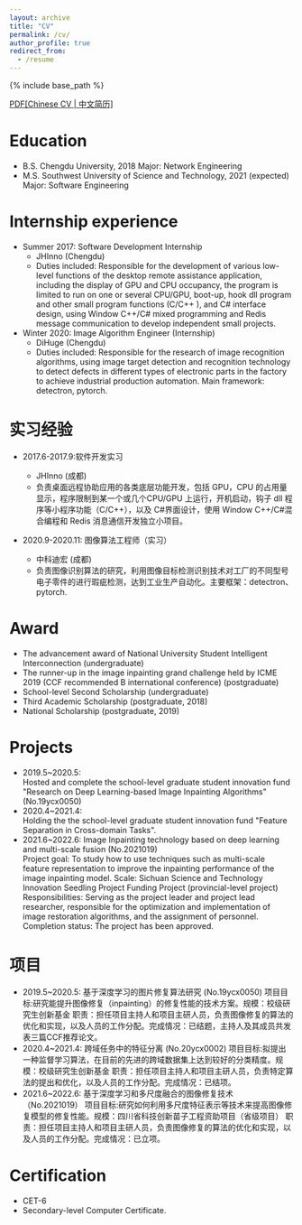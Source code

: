 ```yaml
---
layout: archive
title: "CV"
permalink: /cv/
author_profile: true
redirect_from:
  - /resume
---
```


{% include base_path %}  

[PDF\[Chinese CV \| 中文简历\]](http://GuardSkill.github.io/files/Resume.pdf)  
  
Education
======
* B.S. Chengdu University, 2018           Major: Network Engineering
* M.S. Southwest University of Science and Technology, 2021 (expected)  Major: Software Engineering
<!-- * Ph.D None -->

Internship experience
======
* Summer 2017: Software Development Internship
  * JHInno (Chengdu)   
  * Duties included: Responsible for the development of various low-level functions of the desktop remote assistance application, including the display of GPU and CPU occupancy, the program is limited to run on one or several CPU/GPU, boot-up, hook dll program and other small program functions (C/C++ ), and C# interface design, using Window C++/C# mixed programming and Redis message communication to develop independent small projects.
  <!-- * Supervisor: Ji Luo -->
* Winter 2020: Image Algorithm Engineer (Internship)
  * DiHuge (Chengdu)   
  * Duties included: Responsible for the research of image recognition algorithms, using image target detection and recognition technology to detect defects in different types of electronic parts in the factory to achieve industrial production automation. Main framework: detectron, pytorch.
  <!-- * Supervisor: BingZhang Hu -->

实习经验
======
* 2017.6-2017.9:软件开发实习
  * JHInno (成都)   
  * 负责桌面远程协助应用的各类底层功能开发，包括 GPU，CPU 的占用量显示，程序限制到某一个或几个CPU/GPU 上运行，开机启动，钩子 dll 程序等小程序功能（C/C++），以及 C#界面设计，使用 Window C++/C#混合编程和 Redis 消息通信开发独立小项目。
  <!-- * Supervisor: 罗辑 -->

* 2020.9-2020.11: 图像算法工程师（实习）
  * 中科迪宏 (成都)   
  * 负责图像识别算法的研究，利用图像目标检测识别技术对工厂的不同型号电子零件的进行瑕疵检测，达到工业生产自动化。主要框架：detectron、pytorch.
  <!-- * Supervisor: 胡炳彰 -->

  
Award
======
* The advancement award of National University Student Intelligent Interconnection (undergraduate)
* The runner-up in the image inpainting grand challenge held by ICME 2019 (CCF recommended B international conference) (postgraduate)
* School-level Second Scholarship (undergraduate)
* Third Academic Scholarship (postgraduate, 2018)
* National Scholarship (postgraduate, 2019)

Projects
======
* 2019.5~2020.5:   
Hosted and complete the school-level graduate student innovation fund "Research on Deep Learning-based Image Inpainting Algorithms" (No.19ycx0050)
* 2020.4~2021.4:  
Holding the the school-level graduate student innovation fund "Feature Separation in Cross-domain Tasks".
* 2021.6~2022.6: Image Inpainting technology based on deep learning and multi-scale fusion (No.2021019)  
Project goal: To study how to use techniques such as multi-scale feature representation to improve the inpainting performance of the image inpainting model. Scale: Sichuan Science and Technology Innovation Seedling Project Funding Project (provincial-level project) Responsibilities: Serving as the project leader and project lead researcher, responsible for the optimization and implementation of image restoration algorithms, and the assignment of personnel. Completion status: The project has been approved.

项目
======
* 2019.5~2020.5:  基于深度学习的图片修复算法研究 (No.19ycx0050)
项目目标:研究能提升图像修复（inpainting）的修复性能的技术方案。规模：校级研究生创新基金  职责：担任项目主持人和项目主研人员，负责图像修复的算法的优化和实现，以及人员的工作分配。完成情况：已结题，主持人及其成员共发表三篇CCF推荐论文。
* 2020.4~2021.4:  跨域任务中的特征分离 (No.20ycx0002)
项目目标:拟提出一种监督学习算法，在目前的先进的跨域数据集上达到较好的分类精度。规模：校级研究生创新基金  职责：担任项目主持人和项目主研人员，负责特定算法的提出和优化，以及人员的工作分配。完成情况：已结项。
* 2021.6~2022.6:  基于深度学习和多尺度融合的图像修复技术 （No.2021019）
项目目标:研究如何利用多尺度特征表示等技术来提高图像修复模型的修复性能。规模：四川省科技创新苗子工程资助项目（省级项目）  职责：担任项目主持人和项目主研人员，负责图像修复的算法的优化和实现，以及人员的工作分配。完成情况：已立项。

Certification
======
* CET-6
* Secondary-level Computer Certificate.
  
